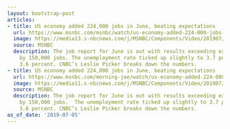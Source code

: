 ```yaml
---
layout: bootstrap-post
articles:
- title: US economy added 224,000 jobs in June, beating expectations
  url: https://www.msnbc.com/msnbc/watch/us-economy-added-224-000-jobs-in-june-beating-expectations-63340613636
  image: https://media13.s-nbcnews.com/j/MSNBC/Components/Video/201907/n_msnbc_brk_060519_1920x1080.nbcnews-fp-1200-630.jpg
  source: MSNBC
  description: The job report for June is out with results exceeding expectations
    by 150,000 jobs. The unemployment rate ticked up slightly to 3.7 percent, from
    3.6 percent. CNBC’s Leslie Picker breaks down the numbers.
- title: US economy added 224,000 jobs in June, beating expectations
  url: https://www.msnbc.com/morning-joe/watch/us-economy-added-224-000-jobs-in-june-beating-expectations-63338565780
  image: https://media11.s-nbcnews.com/j/MSNBC/Components/Video/201907/n_mj_jobreport_060519_1920x1080.nbcnews-fp-1200-630.jpg
  source: MSNBC
  description: The job report for June is out with results exceeding expectations
    by 150,000 jobs.  The unemployment rate ticked up slightly to 3.7 percent, from
    3.6 percent. CNBC’s Leslie Picker breaks down the numbers.
as_of_date: '2019-07-05'
---
```


